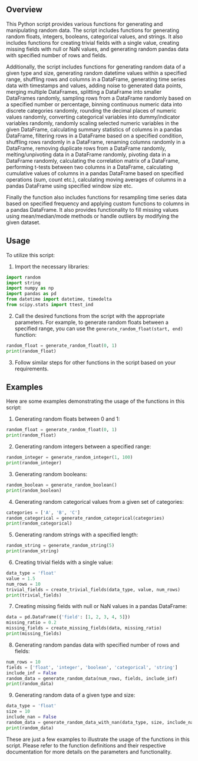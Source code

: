 ## Overview

This Python script provides various functions for generating and manipulating random data. The script includes functions for generating random floats, integers, booleans, categorical values, and strings. It also includes functions for creating trivial fields with a single value, creating missing fields with null or NaN values, and generating random pandas data with specified number of rows and fields. 

Additionally, the script includes functions for generating random data of a given type and size, generating random datetime values within a specified range, shuffling rows and columns in a DataFrame, generating time series data with timestamps and values, adding noise to generated data points, merging multiple DataFrames, splitting a DataFrame into smaller DataFrames randomly, sampling rows from a DataFrame randomly based on a specified number or percentage, binning continuous numeric data into discrete categories randomly, rounding the decimal places of numeric values randomly, converting categorical variables into dummy/indicator variables randomly, randomly scaling selected numeric variables in the given DataFrame, calculating summary statistics of columns in a pandas DataFrame, filtering rows in a DataFrame based on a specified condition, shuffling rows randomly in a DataFrame, renaming columns randomly in a DataFrame, removing duplicate rows from a DataFrame randomly, melting/unpivoting data in a DataFrame randomly, pivoting data in a DataFrame randomly, calculating the correlation matrix of a DataFrame, performing t-tests between two columns in a DataFrame, calculating cumulative values of columns in a pandas DataFrame based on specified operations (sum, count etc.), calculating moving averages of columns in a pandas DataFrame using specified window size etc.

Finally the function also includes functions for resampling time series data based on specified frequency and applying custom functions to columns in a pandas DataFrame. It also provides functionality to fill missing values using mean/median/mode methods or handle outliers by modifying the given dataset.

## Usage

To utilize this script:

1. Import the necessary libraries:

```python
import random
import string
import numpy as np
import pandas as pd
from datetime import datetime, timedelta
from scipy.stats import ttest_ind
```

2. Call the desired functions from the script with the appropriate parameters. For example, to generate random floats between a specified range, you can use the `generate_random_float(start, end)` function:

```python
random_float = generate_random_float(0, 1)
print(random_float)
```

3. Follow similar steps for other functions in the script based on your requirements.

## Examples

Here are some examples demonstrating the usage of the functions in this script:

1. Generating random floats between 0 and 1:

```python
random_float = generate_random_float(0, 1)
print(random_float)
```

2. Generating random integers between a specified range:

```python
random_integer = generate_random_integer(1, 100)
print(random_integer)
```

3. Generating random booleans:

```python
random_boolean = generate_random_boolean()
print(random_boolean)
```

4. Generating random categorical values from a given set of categories:

```python
categories = ['A', 'B', 'C']
random_categorical = generate_random_categorical(categories)
print(random_categorical)
```

5. Generating random strings with a specified length:

```python
random_string = generate_random_string(5)
print(random_string)
```

6. Creating trivial fields with a single value:

```python
data_type = 'float'
value = 1.5
num_rows = 10
trivial_fields = create_trivial_fields(data_type, value, num_rows)
print(trivial_fields)
```

7. Creating missing fields with null or NaN values in a pandas DataFrame:

```python
data = pd.DataFrame({'field': [1, 2, 3, 4, 5]})
missing_ratio = 0.2
missing_fields = create_missing_fields(data, missing_ratio)
print(missing_fields)
```

8. Generating random pandas data with specified number of rows and fields:

```python
num_rows = 10
fields = ['float', 'integer', 'boolean', 'categorical', 'string']
include_inf = False
random_data = generate_random_data(num_rows, fields, include_inf)
print(random_data)
```

9. Generating random data of a given type and size:

```python
data_type = 'float'
size = 10
include_nan = False
random_data = generate_random_data_with_nan(data_type, size, include_nan)
print(random_data)
```

These are just a few examples to illustrate the usage of the functions in this script. Please refer to the function definitions and their respective documentation for more details on the parameters and functionality.